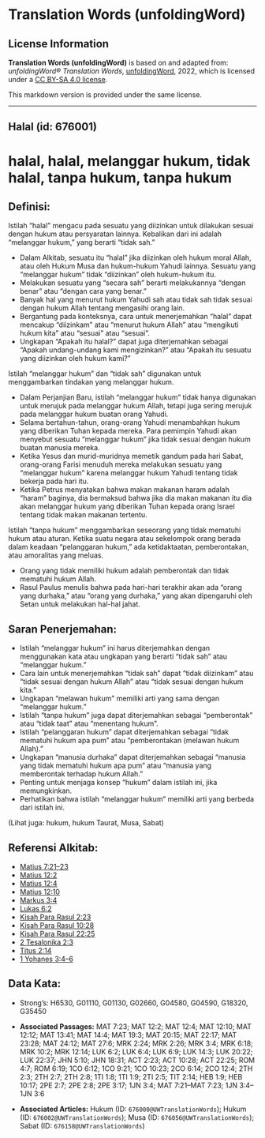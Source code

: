 # Translation Words (unfoldingWord)

## License Information

**Translation Words (unfoldingWord)** is based on and adapted from: _unfoldingWord® Translation Words_, [unfoldingWord](https://unfoldingword.org/utw), 2022, which is licensed under a [CC BY-SA 4.0 license](https://creativecommons.org/licenses/by-sa/4.0/legalcode.en).

This markdown version is provided under the same license.



--------------------------------

## Halal (id: 676001)

halal, halal, melanggar hukum, tidak halal, tanpa hukum, tanpa hukum
====================================================================

Definisi:
---------

Istilah “halal” mengacu pada sesuatu yang diizinkan untuk dilakukan sesuai dengan hukum atau persyaratan lainnya. Kebalikan dari ini adalah “melanggar hukum,” yang berarti “tidak sah.”

* Dalam Alkitab, sesuatu itu “halal” jika diizinkan oleh hukum moral Allah, atau oleh Hukum Musa dan hukum\-hukum Yahudi lainnya. Sesuatu yang “melanggar hukum” tidak “diizinkan” oleh hukum\-hukum itu.
* Melakukan sesuatu yang “secara sah” berarti melakukannya “dengan benar” atau “dengan cara yang benar.”
* Banyak hal yang menurut hukum Yahudi sah atau tidak sah tidak sesuai dengan hukum Allah tentang mengasihi orang lain.
* Bergantung pada konteksnya, cara untuk menerjemahkan “halal” dapat mencakup “diizinkam” atau “menurut hukum Allah” atau “mengikuti hukum kita” atau “sesuai” atau “sesuai”.
* Ungkapan “Apakah itu halal?” dapat juga diterjemahkan sebagai “Apakah undang\-undang kami mengizinkan?” atau “Apakah itu sesuatu yang diizinkan oleh hukum kami?”

Istilah “melanggar hukum” dan “tidak sah” digunakan untuk menggambarkan tindakan yang melanggar hukum.

* Dalam Perjanjian Baru, istilah “melanggar hukum” tidak hanya digunakan untuk merujuk pada melanggar hukum Allah, tetapi juga sering merujuk pada melanggar hukum buatan orang Yahudi.
* Selama bertahun\-tahun, orang\-orang Yahudi menambahkan hukum yang diberikan Tuhan kepada mereka. Para pemimpin Yahudi akan menyebut sesuatu “melanggar hukum” jika tidak sesuai dengan hukum buatan manusia mereka.
* Ketika Yesus dan murid\-muridnya memetik gandum pada hari Sabat, orang\-orang Farisi menuduh mereka melakukan sesuatu yang “melanggar hukum” karena melanggar hukum Yahudi tentang tidak bekerja pada hari itu.
* Ketika Petrus menyatakan bahwa makan makanan haram adalah “haram” baginya, dia bermaksud bahwa jika dia makan makanan itu dia akan melanggar hukum yang diberikan Tuhan kepada orang Israel tentang tidak makan makanan tertentu.

Istilah “tanpa hukum” menggambarkan seseorang yang tidak mematuhi hukum atau aturan. Ketika suatu negara atau sekelompok orang berada dalam keadaan “pelanggaran hukum,” ada ketidaktaatan, pemberontakan, atau amoralitas yang meluas.

* Orang yang tidak memiliki hukum adalah pemberontak dan tidak mematuhi hukum Allah.
* Rasul Paulus menulis bahwa pada hari\-hari terakhir akan ada “orang yang durhaka,” atau “orang yang durhaka,” yang akan dipengaruhi oleh Setan untuk melakukan hal\-hal jahat.

Saran Penerjemahan:
-------------------

* Istilah “melanggar hukum” ini harus diterjemahkan dengan menggunakan kata atau ungkapan yang berarti “tidak sah” atau “melanggar hukum.”
* Cara lain untuk menerjemahkan “tidak sah” dapat “tidak diizinkam” atau “tidak sesuai dengan hukum Allah” atau “tidak sesuai dengan hukum kita.”
* Ungkapan “melawan hukum” memiliki arti yang sama dengan “melanggar hukum.”
* Istilah “tanpa hukum” juga dapat diterjemahkan sebagai “pemberontak” atau “tidak taat” atau “menentang hukum”.
* Istilah “pelanggaran hukum” dapat diterjemahkan sebagai “tidak mematuhi hukum apa pum” atau “pemberontakan (melawan hukum Allah).”
* Ungkapan “manusia durhaka” dapat diterjemahkan sebagai “manusia yang tidak mematuhi hukum apa pum” atau “manusia yang memberontak terhadap hukum Allah.”
* Penting untuk menjaga konsep “hukum” dalam istilah ini, jika memungkinkan.
* Perhatikan bahwa istilah “melanggar hukum” memiliki arti yang berbeda dari istilah ini.

(Lihat juga: hukum, hukum Taurat, Musa, Sabat)

Referensi Alkitab:
------------------

* [Matius 7:21–23](https://ref.ly/Matt7:21-Matt7:23)
* [Matius 12:2](https://ref.ly/Matt12:2)
* [Matius 12:4](https://ref.ly/Matt12:4)
* [Matius 12:10](https://ref.ly/Matt12:10)
* [Markus 3:4](https://ref.ly/Mark3:4)
* [Lukas 6:2](https://ref.ly/Luke6:2)
* [Kisah Para Rasul 2:23](https://ref.ly/Acts0:0)
* [Kisah Para Rasul 10:28](https://ref.ly/Acts0:0)
* [Kisah Para Rasul 22:25](https://ref.ly/Acts0:0)
* [2 Tesalonika 2:3](https://ref.ly/2Thess0:0)
* [Titus 2:14](https://ref.ly/Titus2:14)
* [1 Yohanes 3:4–6](https://ref.ly/1John0:0)

Data Kata:
----------

* Strong’s: H6530, G01110, G01130, G02660, G04580, G04590, G18320, G35450

* **Associated Passages:** MAT 7:23; MAT 12:2; MAT 12:4; MAT 12:10; MAT 12:12; MAT 13:41; MAT 14:4; MAT 19:3; MAT 20:15; MAT 22:17; MAT 23:28; MAT 24:12; MAT 27:6; MRK 2:24; MRK 2:26; MRK 3:4; MRK 6:18; MRK 10:2; MRK 12:14; LUK 6:2; LUK 6:4; LUK 6:9; LUK 14:3; LUK 20:22; LUK 22:37; JHN 5:10; JHN 18:31; ACT 2:23; ACT 10:28; ACT 22:25; ROM 4:7; ROM 6:19; 1CO 6:12; 1CO 9:21; 1CO 10:23; 2CO 6:14; 2CO 12:4; 2TH 2:3; 2TH 2:7; 2TH 2:8; 1TI 1:8; 1TI 1:9; 2TI 2:5; TIT 2:14; HEB 1:9; HEB 10:17; 2PE 2:7; 2PE 2:8; 2PE 3:17; 1JN 3:4; MAT 7:21–MAT 7:23; 1JN 3:4–1JN 3:6
* **Associated Articles:** Hukum (ID: `676000@UWTranslationWords`); Hukum (ID: `676002@UWTranslationWords`); Musa (ID: `676056@UWTranslationWords`); Sabat (ID: `676158@UWTranslationWords`)

